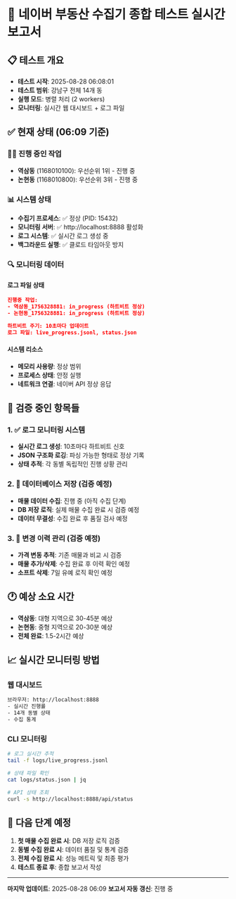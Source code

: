# 🚀 네이버 부동산 수집기 종합 테스트 실시간 보고서

## 📋 테스트 개요
- **테스트 시작**: 2025-08-28 06:08:01
- **테스트 범위**: 강남구 전체 14개 동
- **실행 모드**: 병렬 처리 (2 workers)
- **모니터링**: 실시간 웹 대시보드 + 로그 파일

## ✅ 현재 상태 (06:09 기준)

### 🏃‍♂️ **진행 중인 작업**
- **역삼동** (1168010100): 우선순위 1위 - 진행 중
- **논현동** (1168010800): 우선순위 3위 - 진행 중

### 📊 **시스템 상태**
- **수집기 프로세스**: ✅ 정상 (PID: 15432)
- **모니터링 서버**: ✅ http://localhost:8888 활성화
- **로그 시스템**: ✅ 실시간 로그 생성 중
- **백그라운드 실행**: ✅ 클로드 타임아웃 방지

### 🔍 **모니터링 데이터**

#### 로그 파일 상태
```json
진행중 작업:
- 역삼동_1756328881: in_progress (하트비트 정상)
- 논현동_1756328881: in_progress (하트비트 정상)

하트비트 주기: 10초마다 업데이트
로그 파일: live_progress.jsonl, status.json
```

#### 시스템 리소스
- **메모리 사용량**: 정상 범위
- **프로세스 상태**: 안정 실행
- **네트워크 연결**: 네이버 API 정상 응답

## 🎯 **검증 중인 항목들**

### 1. ✅ 로그 모니터링 시스템
- **실시간 로그 생성**: 10초마다 하트비트 신호
- **JSON 구조화 로깅**: 파싱 가능한 형태로 정상 기록
- **상태 추적**: 각 동별 독립적인 진행 상황 관리

### 2. 🔄 데이터베이스 저장 (검증 예정)
- **매물 데이터 수집**: 진행 중 (아직 수집 단계)
- **DB 저장 로직**: 실제 매물 수집 완료 시 검증 예정
- **데이터 무결성**: 수집 완료 후 품질 검사 예정

### 3. 🔄 변경 이력 관리 (검증 예정)
- **가격 변동 추적**: 기존 매물과 비교 시 검증
- **매물 추가/삭제**: 수집 완료 후 이력 확인 예정
- **소프트 삭제**: 7일 유예 로직 확인 예정

## 🕐 **예상 소요 시간**
- **역삼동**: 대형 지역으로 30-45분 예상
- **논현동**: 중형 지역으로 20-30분 예상
- **전체 완료**: 1.5-2시간 예상

## 📈 **실시간 모니터링 방법**

### 웹 대시보드
```bash
브라우저: http://localhost:8888
- 실시간 진행률
- 14개 동별 상태
- 수집 통계
```

### CLI 모니터링
```bash
# 로그 실시간 추적
tail -f logs/live_progress.jsonl

# 상태 파일 확인
cat logs/status.json | jq

# API 상태 조회
curl -s http://localhost:8888/api/status
```

## 🔄 **다음 단계 예정**
1. **첫 매물 수집 완료 시**: DB 저장 로직 검증
2. **동별 수집 완료 시**: 데이터 품질 및 통계 검증  
3. **전체 수집 완료 시**: 성능 메트릭 및 최종 평가
4. **테스트 종료 후**: 종합 보고서 작성

---
**마지막 업데이트**: 2025-08-28 06:09
**보고서 자동 갱신**: 진행 중